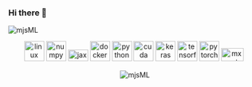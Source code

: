 ### Hi there 👋
<img src="https://komarev.com/ghpvc/?username=mjsML" alt="mjsML" />

<!--<div align="center">
<img src="https://raw.githubusercontent.com/mjsML/mjsML/main/header.svg" width="600" height="300" alt="Click to see the source">
</div>
--> 
  
</p>
<p align="center">
  <img src="https://www.vectorlogo.zone/logos/linux/linux-icon.svg" alt="linux" width="40" height="40"/>
  <img src="https://numpy.org/images/logos/numpy.svg" alt="numpy" width="40" height="40"/>
  <img src="https://jax.readthedocs.io/en/latest/_static/jax_logo_250px.png" alt="jax" width="40" height="23.2"/>
  <img src="https://www.vectorlogo.zone/logos/docker/docker-icon.svg" alt="docker" width="40" height="40"/> 
  <img src="https://www.vectorlogo.zone/logos/python/python-icon.svg" alt="python" width="40" height="40"/>
  <img src="https://jtes.net/wp-content/uploads/2015/05/NVIDIA_CUDA_V_2C_r.jpg" alt="cuda" width="40" height="40"/>
  <img src="https://github.com/valohai/ml-logos/blob/master/keras.svg" alt="keras" width="40" height="40"/> 
  <img src="https://www.vectorlogo.zone/logos/tensorflow/tensorflow-icon.svg" alt="tensorflow" width="40" height="40"/> 
  <img src="https://www.vectorlogo.zone/logos/pytorch/pytorch-icon.svg" alt="pytorch" width="40" height="40"/> 
  <img src="https://raw.githubusercontent.com/dmlc/web-data/master/mxnet/image/mxnet_logo_2.png" alt="mxnet" width="45" height="26"/>
</p>
<p align="center">&nbsp;<img align="center" src="https://github-readme-stats.vercel.app/api?username=mjsML&show_icons=true&hide_border=true&hide_title=true&include_all_commits=true" alt="mjsML" /></p>

<!--
Based on https://raw.githubusercontent.com/qubvel/qubvel/master/README.md
and https://github.com/sindresorhus/css-in-readme-like-wat
-->

<!--
**mjsML/mjsML** is a ✨ _special_ ✨ repository because its `README.md` (this file) appears on your GitHub profile.

Here are some ideas to get you started:

- 🔭 I’m currently working on ...
- 🌱 I’m currently learning ...
- 👯 I’m looking to collaborate on ...
- 🤔 I’m looking for help with ...
- 💬 Ask me about ...
- 📫 How to reach me: ...
- 😄 Pronouns: ...
- ⚡ Fun fact: ...
-->

